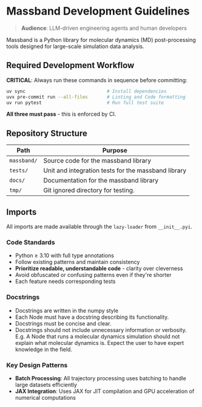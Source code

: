 # Massband Development Guidelines

> **Audience**: LLM-driven engineering agents and human developers

Massband is a Python library for molecular dynamics (MD) post-processing tools designed for large-scale simulation data analysis.


## Required Development Workflow

**CRITICAL**: Always run these commands in sequence before committing:

```bash
uv sync                              # Install dependencies
uvx pre-commit run --all-files       # Linting and Code formatting
uv run pytest                        # Run full test suite
```

**All three must pass** - this is enforced by CI.

## Repository Structure
| Path              | Purpose                                                |
|-------------------|--------------------------------------------------------|
| `massband/`       | Source code for the massband library                   |
| `tests/`          | Unit and integration tests for the massband library    |
| `docs/`           | Documentation for the massband library                 |
| `tmp/`            | Git ignored directory for testing.                     |


## Imports
All imports are made available through the `lazy-loader` from `__init__.pyi`.

### Code Standards

- Python ≥ 3.10 with full type annotations
- Follow existing patterns and maintain consistency
- **Prioritize readable, understandable code** - clarity over cleverness
- Avoid obfuscated or confusing patterns even if they're shorter
- Each feature needs corresponding tests


### Docstrings
- Docstrings are written in the numpy style
- Each Node must have a docstring describing its functionality.
- Docstrings must be concise and clear.
- Docstrings should not include unnecessary information or verbosity. E.g. A Node that runs a molecular dynamics simulation should not explain what molecular dynamics is. Expect the user to have expert knowledge in the field.


### Key Design Patterns

- **Batch Processing**: All trajectory processing uses batching to handle large datasets efficiently
- **JAX Integration**: Uses JAX for JIT compilation and GPU acceleration of numerical computations
